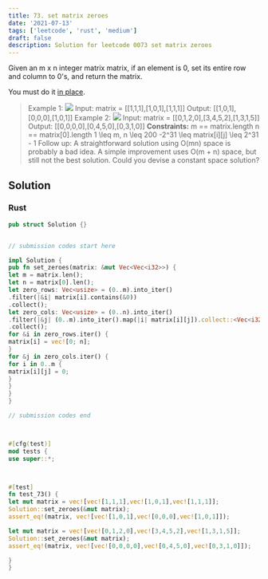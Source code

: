 ```yaml
---
title: 73. set matrix zeroes
date: '2021-07-13'
tags: ['leetcode', 'rust', 'medium']
draft: false
description: Solution for leetcode 0073 set matrix zeroes
---
```




Given an m x n integer matrix matrix, if an element is 0, set its entire row and column to 0's, and return the matrix.

You must do it [in place](https://en.wikipedia.org/wiki/In-place_algorithm).



>   Example 1:
>   ![](https://assets.leetcode.com/uploads/2020/08/17/mat1.jpg)
>   Input: matrix <TeX>=</TeX> [[1,1,1],[1,0,1],[1,1,1]]
>   Output: [[1,0,1],[0,0,0],[1,0,1]]
>   Example 2:
>   ![](https://assets.leetcode.com/uploads/2020/08/17/mat2.jpg)
>   Input: matrix <TeX>=</TeX> [[0,1,2,0],[3,4,5,2],[1,3,1,5]]
>   Output: [[0,0,0,0],[0,4,5,0],[0,3,1,0]]
**Constraints:**
>   	m <TeX>=</TeX><TeX>=</TeX> matrix.length
>   	n <TeX>=</TeX><TeX>=</TeX> matrix[0].length
>   	1 <TeX>\leq</TeX> m, n <TeX>\leq</TeX> 200
>   	-2^31 <TeX>\leq</TeX> matrix[i][j] <TeX>\leq</TeX> 2^31 - 1
>   Follow up:
>   	A straightforward solution using O(mn) space is probably a bad idea.
>   	A simple improvement uses O(m + n) space, but still not the best solution.
>   	Could you devise a constant space solution?


## Solution


### Rust
```rust
pub struct Solution {}


// submission codes start here

impl Solution {
pub fn set_zeroes(matrix: &mut Vec<Vec<i32>>) {
let m = matrix.len();
let n = matrix[0].len();
let zero_rows: Vec<usize> = (0..m).into_iter()
.filter(|&i| matrix[i].contains(&0))
.collect();
let zero_cols: Vec<usize> = (0..n).into_iter()
.filter(|&j| (0..m).into_iter().map(|i| matrix[i][j]).collect::<Vec<i32>>().contains(&0))
.collect();
for &i in zero_rows.iter() {
matrix[i] = vec![0; n];
}
for &j in zero_cols.iter() {
for i in 0..m {
matrix[i][j] = 0;
}
}
}
}

// submission codes end



#[cfg(test)]
mod tests {
use super::*;



#[test]
fn test_73() {
let mut matrix = vec![vec![1,1,1],vec![1,0,1],vec![1,1,1]];
Solution::set_zeroes(&mut matrix);
assert_eq!(matrix, vec![vec![1,0,1],vec![0,0,0],vec![1,0,1]]);

let mut matrix = vec![vec![0,1,2,0],vec![3,4,5,2],vec![1,3,1,5]];
Solution::set_zeroes(&mut matrix);
assert_eq!(matrix, vec![vec![0,0,0,0],vec![0,4,5,0],vec![0,3,1,0]]);

}
}

```
